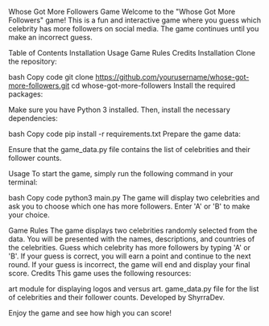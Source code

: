 Whose Got More Followers Game
Welcome to the "Whose Got More Followers" game! This is a fun and interactive game where you guess which celebrity has more followers on social media. The game continues until you make an incorrect guess.

Table of Contents
Installation
Usage
Game Rules
Credits
Installation
Clone the repository:

bash
Copy code
git clone https://github.com/yourusername/whose-got-more-followers.git
cd whose-got-more-followers
Install the required packages:

Make sure you have Python 3 installed. Then, install the necessary dependencies:

bash
Copy code
pip install -r requirements.txt
Prepare the game data:

Ensure that the game_data.py file contains the list of celebrities and their follower counts.

Usage
To start the game, simply run the following command in your terminal:

bash
Copy code
python3 main.py
The game will display two celebrities and ask you to choose which one has more followers. Enter 'A' or 'B' to make your choice.

Game Rules
The game displays two celebrities randomly selected from the data.
You will be presented with the names, descriptions, and countries of the celebrities.
Guess which celebrity has more followers by typing 'A' or 'B'.
If your guess is correct, you will earn a point and continue to the next round.
If your guess is incorrect, the game will end and display your final score.
Credits
This game uses the following resources:

art module for displaying logos and versus art.
game_data.py file for the list of celebrities and their follower counts.
Developed by ShyrraDev.

Enjoy the game and see how high you can score!

